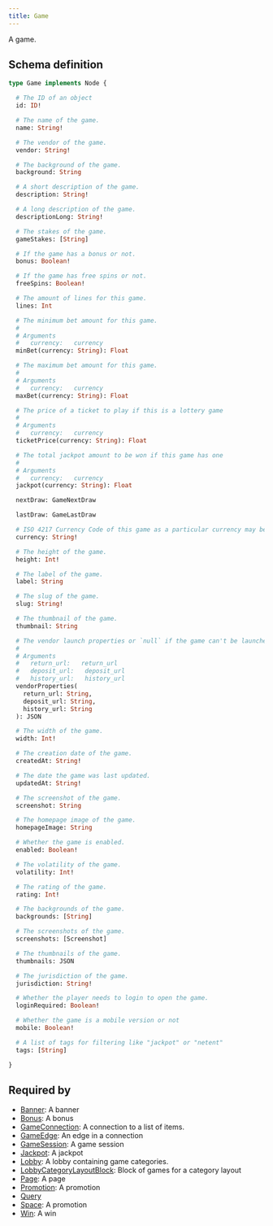 ```yaml
---
title: Game
---
```


<p>A game.</p>


## Schema definition
```graphql
type Game implements Node {

  # The ID of an object
  id: ID! 

  # The name of the game.
  name: String! 

  # The vendor of the game.
  vendor: String! 

  # The background of the game.
  background: String 

  # A short description of the game.
  description: String! 

  # A long description of the game.
  descriptionLong: String! 

  # The stakes of the game.
  gameStakes: [String] 

  # If the game has a bonus or not.
  bonus: Boolean! 

  # If the game has free spins or not.
  freeSpins: Boolean! 

  # The amount of lines for this game.
  lines: Int 

  # The minimum bet amount for this game.
  #
  # Arguments
  #   currency:   currency
  minBet(currency: String): Float 

  # The maximum bet amount for this game.
  #
  # Arguments
  #   currency:   currency
  maxBet(currency: String): Float 

  # The price of a ticket to play if this is a lottery game
  #
  # Arguments
  #   currency:   currency
  ticketPrice(currency: String): Float 

  # The total jackpot amount to be won if this game has one
  #
  # Arguments
  #   currency:   currency
  jackpot(currency: String): Float 

  nextDraw: GameNextDraw 

  lastDraw: GameLastDraw 

  # ISO 4217 Currency Code of this game as a particular currency may be enforced
  currency: String! 

  # The height of the game.
  height: Int! 

  # The label of the game.
  label: String 

  # The slug of the game.
  slug: String! 

  # The thumbnail of the game.
  thumbnail: String 

  # The vendor launch properties or `null` if the game can't be launched.
  #
  # Arguments
  #   return_url:   return_url
  #   deposit_url:   deposit_url
  #   history_url:   history_url
  vendorProperties(
    return_url: String,
    deposit_url: String,
    history_url: String
  ): JSON 

  # The width of the game.
  width: Int! 

  # The creation date of the game.
  createdAt: String! 

  # The date the game was last updated.
  updatedAt: String! 

  # The screenshot of the game.
  screenshot: String 

  # The homepage image of the game.
  homepageImage: String 

  # Whether the game is enabled.
  enabled: Boolean! 

  # The volatility of the game.
  volatility: Int! 

  # The rating of the game.
  rating: Int! 

  # The backgrounds of the game.
  backgrounds: [String] 

  # The screenshots of the game.
  screenshots: [Screenshot] 

  # The thumbnails of the game.
  thumbnails: JSON 

  # The jurisdiction of the game.
  jurisdiction: String! 

  # Whether the player needs to login to open the game.
  loginRequired: Boolean! 

  # Whether the game is a mobile version or not
  mobile: Boolean! 

  # A list of tags for filtering like "jackpot" or "netent"
  tags: [String] 

}
```
## Required by
* [Banner](graphql/schema/banner.md): A banner
* [Bonus](graphql/schema/bonus.md): A bonus
* [GameConnection](graphql/schema/gameconnection.md): A connection to a list of items.
* [GameEdge](graphql/schema/gameedge.md): An edge in a connection
* [GameSession](graphql/schema/gamesession.md): A game session
* [Jackpot](graphql/schema/jackpot.md): A jackpot
* [Lobby](graphql/schema/lobby.md): A lobby containing game categories.
* [LobbyCategoryLayoutBlock](graphql/schema/lobbycategorylayoutblock.md): Block of games for a category layout
* [Page](graphql/schema/page.md): A page
* [Promotion](graphql/schema/promotion.md): A promotion
* [Query](graphql/schema/query.md)
* [Space](graphql/schema/space.md): A promotion
* [Win](graphql/schema/win.md): A win
